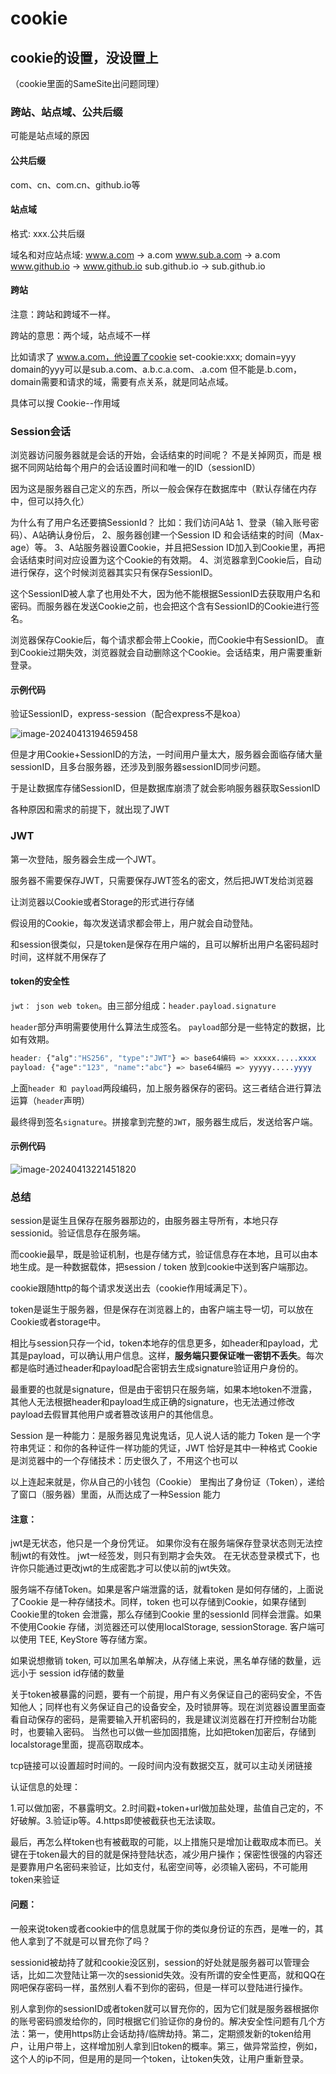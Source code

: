 # cookie

## cookie的设置，没设置上

（cookie里面的SameSite出问题同理）

### 跨站、站点域、公共后缀

可能是站点域的原因

#### 公共后缀

com、cn、com.cn、github.io等

#### 站点域

格式: xxx.公共后缀

域名和对应站点域:
www.a.com -> a.com
www.sub.a.com -> a.com
www.github.io -> www.github.io
sub.github.io -> sub.github.io

#### 跨站

注意：跨站和跨域不一样。

跨站的意思：两个域，站点域不一样

比如请求了 www.a.com，他设置了cookie
set-cookie:xxx; domain=yyy
domain的yyy可以是sub.a.com、a.b.c.a.com、.a.com
但不能是.b.com，domain需要和请求的域，需要有点关系，就是同站点域。

具体可以搜 Cookie--作用域

### Session会话

浏览器访问服务器就是会话的开始，会话结束的时间呢？
不是关掉网页，而是 根据不同网站给每个用户的会话设置时间和唯一的ID（sessionID）

因为这是服务器自己定义的东西，所以一般会保存在数据库中（默认存储在内存中，但可以持久化）

为什么有了用户名还要搞SessionId？
比如：我们访问A站
1、登录（输入账号密码）、A站确认身份后，
2、服务器创建一个Session ID 和会话结束的时间（Max-age）等。
3、A站服务器设置Cookie，并且把Session ID加入到Cookie里，再把会话结束时间对应设置为这个Cookie的有效期。
4、浏览器拿到Cookie后，自动进行保存，这个时候浏览器其实只有保存SessionID。

这个SessionID被人拿了也用处不大，因为他不能根据SessionID去获取用户名和密码。而服务器在发送Cookie之前，也会把这个含有SessionID的Cookie进行签名。

浏览器保存Cookie后，每个请求都会带上Cookie，而Cookie中有SessionID。
直到Cookie过期失效，浏览器就会自动删除这个Cookie。会话结束，用户需要重新登录。

#### 示例代码

验证SessionID，express-session（配合express不是koa）

![image-20240413194659458](https://forupload.oss-cn-guangzhou.aliyuncs.com/imgs/image-20240413194659458.png)

但是才用Cookie+SessionID的方法，一时间用户量太大，服务器会面临存储大量sessionID，且多台服务器，还涉及到服务器sessionID同步问题。

于是让数据库存储SessionID，但是数据库崩溃了就会影响服务器获取SessionID

各种原因和需求的前提下，就出现了JWT

### JWT

第一次登陆，服务器会生成一个JWT。

服务器不需要保存JWT，只需要保存JWT签名的密文，然后把JWT发给浏览器

让浏览器以Cookie或者Storage的形式进行存储

假设用的Cookie，每次发送请求都会带上，用户就会自动登陆。

和session很类似，只是token是保存在用户端的，且可以解析出用户名密码超时时间，这样就不用保存了

#### token的安全性

`jwt： json web token`。由三部分组成：`header.payload.signature`

`header`部分声明需要使用什么算法生成签名。 `payload`部分是一些特定的数据，比如有效期。

```css
header: {"alg":"HS256", "type":"JWT"} => base64编码 => xxxxx.....xxxx
payload: {"age":"123", "name":"abc"} => base64编码 => yyyyy.....yyyy
```

上面`header 和 payload`两段编码，加上服务器保存的密码。这三者结合进行算法运算（`header`声明）

最终得到签名`signature`。拼接拿到完整的`JWT`，服务器生成后，发送给客户端。

#### 示例代码

![image-20240413221451820](https://forupload.oss-cn-guangzhou.aliyuncs.com/imgs/image-20240413221451820.png)

### 总结

session是诞生且保存在服务器那边的，由服务器主导所有，本地只存sessionid。验证信息存在服务端。

而cookie最早，既是验证机制，也是存储方式，验证信息存在本地，且可以由本地生成。是一种数据载体，把session / token 放到cookie中送到客户端那边。

cookie跟随http的每个请求发送出去（cookie作用域满足下）。

token是诞生于服务器，但是保存在浏览器上的，由客户端主导一切，可以放在Cookie或者storage中。

相比与session只存一个id，token本地存的信息更多，如header和payload，尤其是payload，可以确认用户信息。这样，**服务端只要保证唯一密钥不丢失**。每次都是临时通过header和payload配合密钥去生成signature验证用户身份的。

最重要的也就是signature，但是由于密钥只在服务端，如果本地token不泄露，其他人无法根据header和payload生成正确的signature，也无法通过修改payload去假冒其他用户或者篡改该用户的其他信息。

Session 是一种能力：是服务器见鬼说鬼话，见人说人话的能力
Token 是一个字符串凭证：和你的各种证件一样功能的凭证，JWT 恰好是其中一种格式
Cookie 是浏览器中的一个存储技术：历史很久了，不用这个也可以

以上连起来就是，你从自己的小钱包（Cookie） 里掏出了身份证（Token），递给了窗口（服务器）里面，从而达成了一种Session 能力

#### 注意：

jwt是无状态，他只是一个身份凭证。
如果你没有在服务端保存登录状态则无法控制jwt的有效性。
jwt一经签发，则只有到期才会失效。
在无状态登录模式下，也许你只能通过更改jwt的生成密匙才可以使以前的jwt失效。

服务端不存储Token。如果是客户端泄露的话，就看token 是如何存储的，上面说了Cookie 是一种存储技术。同样，token 也可以存储到Cookie，如果存储到Cookie里的token 会泄露，那么存储到Cookie 里的sessionId 同样会泄露。如果不使用Cookie 存储，浏览器还可以使用localStorage, sessionStorage. 客户端可以使用 TEE, KeyStore 等存储方案。

如果说想撤销 token, 可以加黑名单解决，从存储上来说，黑名单存储的数量，远远小于 session id存储的数量

关于token被暴露的问题，要有一个前提，用户有义务保证自己的密码安全，不告知他人；同样也有义务保证自己的设备安全，及时锁屏等。现在浏览器设置里面查看自动保存的密码，是需要输入开机密码的，我是建议浏览器在打开控制台功能时，也要输入密码。
当然也可以做一些加固措施，比如把token加密后，存储到localstorage里面，提高窃取成本。

tcp链接可以设置超时时间的。一段时间内没有数据交互，就可以主动关闭链接

认证信息的处理：

1.可以做加密，不暴露明文。2.时间戳+token+url做加盐处理，盐值自己定的，不好破解。3.验证ip等。4.https即使被截获也无法读取。

最后，再怎么样token也有被截取的可能，以上措施只是增加让截取成本而已。关键在于token最大的目的就是保持登陆状态，减少用户操作；保密性很强的内容还是要靠用户名密码来验证，比如支付，私密空间等，必须输入密码，不可能用token来验证

#### 问题：

一般来说token或者cookie中的信息就属于你的类似身份证的东西，是唯一的，其他人拿到了不就是可以冒充你了吗？

sessionid被劫持了就和cookie没区别，session的好处就是服务器可以管理会话，比如二次登陆让第一次的sessionid失效。没有所谓的安全性更高，就和QQ在网吧保存密码一样，虽然别人看不到你的密码，但是一样可以登陆进行操作。

别人拿到你的sessionID或者token就可以冒充你的，因为它们就是服务器根据你的账号密码颁发给你的，同时根据它们验证你的身份的。解决安全性问题有几个方法：第一，使用https防止会话劫持/临牌劫持。第二，定期颁发新的token给用户，让用户带上，这样增加别人拿到旧token的概率。第三，做异常监控，例如，这个人的ip不同，但是用的是同一个token，让token失效，让用户重新登录。
